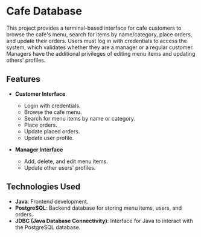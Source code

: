 # Cafe Database

This project provides a terminal-based interface for cafe customers to browse the cafe's menu, search for items by name/category, place orders, and update their orders. Users must log in with credentials to access the system, which validates whether they are a manager or a regular customer. Managers have the additional privileges of editing menu items and updating others' profiles.

## Features

- **Customer Interface**
  - Login with credentials.
  - Browse the cafe menu.
  - Search for menu items by name or category.
  - Place orders.
  - Update placed orders.
  - Update user profile.

- **Manager Interface**
  - Add, delete, and edit menu items.
  - Update other users' profiles.

## Technologies Used

- **Java**: Frontend development.
- **PostgreSQL**: Backend database for storing menu items, users, and orders.
- **JDBC (Java Database Connectivity)**: Interface for Java to interact with the PostgreSQL database.
